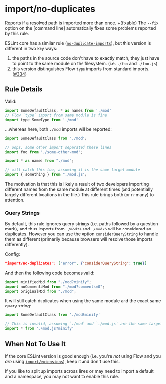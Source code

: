# import/no-duplicates

Reports if a resolved path is imported more than once. +(fixable) The `--fix`
option on the [command line] automatically fixes some problems reported by this
rule.

ESLint core has a similar rule
([`no-duplicate-imports`](https://eslint.org/docs/rules/no-duplicate-imports)),
but this version is different in two key ways:

1. the paths in the source code don't have to exactly match, they just have to
   point to the same module on the filesystem. (i.e. `./foo` and `./foo.js`)
2. this version distinguishes Flow `type` imports from standard imports.
   ([#334](https://github.com/import-js/eslint-plugin-import/pull/334))

## Rule Details

Valid:

```js
import SomeDefaultClass, * as names from './mod'
// Flow `type` import from same module is fine
import type SomeType from './mod'
```

...whereas here, both `./mod` imports will be reported:

```js
import SomeDefaultClass from "./mod";

// oops, some other import separated these lines
import foo from "./some-other-mod";

import * as names from "./mod";

// will catch this too, assuming it is the same target module
import { something } from "./mod.js";
```

The motivation is that this is likely a result of two developers importing
different names from the same module at different times (and potentially largely
different locations in the file.) This rule brings both (or n-many) to
attention.

### Query Strings

By default, this rule ignores query strings (i.e. paths followed by a question
mark), and thus imports from `./mod?a` and `./mod?b` will be considered as
duplicates. However you can use the option `considerQueryString` to handle them
as different (primarily because browsers will resolve those imports
differently).

Config:

```json
"import/no-duplicates": ["error", {"considerQueryString": true}]
```

And then the following code becomes valid:

```js
import minifiedMod from "./mod?minify";
import noCommentsMod from "./mod?comments=0";
import originalMod from "./mod";
```

It will still catch duplicates when using the same module and the exact same
query string:

```js
import SomeDefaultClass from './mod?minify'

// This is invalid, assuming `./mod` and `./mod.js` are the same target:
import * from './mod.js?minify'
```

## When Not To Use It

If the core ESLint version is good enough (i.e. you're _not_ using Flow and you
_are_ using [`import/extensions`](./extensions.md)), keep it and don't use this.

If you like to split up imports across lines or may need to import a default and
a namespace, you may not want to enable this rule.
